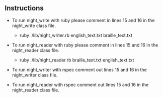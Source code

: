 ## Instructions

 - To run night_write with ruby please comment in lines 15 and 16 in the night_write class file. 
    - ruby ./lib/night_writer.rb english_text.txt braille_text.txt

 - To run night_reader with ruby please comment in lines 
 15 and 16 in the night_reader class file.
    -  ruby ./lib/night_reader.rb braille_text.txt english_text.txt

 - To run night_writer with rspec comment out lines 15 and 16 in the night_writer class file.

 - To run night_reader with rspec comment out lines 15 and 16 in the night_reader class file.